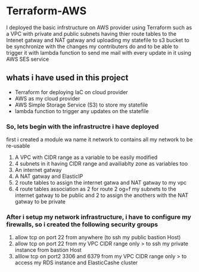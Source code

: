 # Terraform-AWS
I deployed the basic infrstructure on AWS provider using Terraform such as a VPC with private and public subnets having thier route tables to the Intenet gatway and NAT gatway
and uploading my statefile to s3 bucket to be synchronize with the changes my contributers do and to be able to trigger it with lambda function to send me mail with every update in it using AWS SES service 
## whats i have used in this project
* Terraform for deploying IaC on cloud provider
* AWS as my cloud provider
* AWS Simple Storage Service (S3) to store my statefile
* lambda function to trigger any updates on the statefile
### So, lets begin with the infrastructre i have deployed 
first i created a module wa name it network to contains all my network to be re-usable 
1. A VPC with CIDR range as a variable to be easily modified 
2. 4 subnets in it having CIDR range and availiablty zone as variables too
3. An internet gatway 
4. A NAT gatway and ElasticIP 
5. 2 route tables to assign the internet gatwa and NAT gatway to my vpc 
6. 4 route tables association as 2 for route 2 og=f my subnets to the internet gatway to be public and 2 to assign the anothers with the NAT gatway to be private
### After i setup my network infrastructure, i have to configure my firewalls, so i created the following security groups
1. allow tcp on port 22 from anywhere (to ssh my public bastion Host)
2. allow tcp on port 22 from my VPC CIDR range only > to ssh my private instance from bastion Host
3. alllow tcp on port2 3306 and 6379 from my VPC CIDR range only > to access my RDS instance and ElasticCashe cluster

